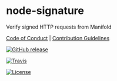 # node-signature

Verify signed HTTP requests from Manifold

[Code of Conduct](./.github/CONDUCT.md) |
[Contribution Guidelines](./.github/CONTRIBUTING.md)

[![GitHub release](https://img.shields.io/github/tag/manifoldco/node-signature.svg?label=latest)](https://github.com/manifoldco/node-signature/releases)

[![Travis](https://img.shields.io/travis/manifoldco/node-signature/master.svg)](https://travis-ci.org/manifoldco/node-signature)

[![License](https://img.shields.io/badge/license-BSD-blue.svg)](./LICENSE.md)
